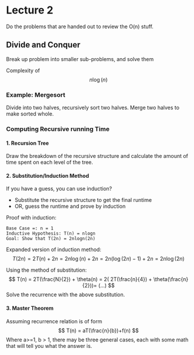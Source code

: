 



# Lecture 2

Do the problems that are handed out to review the O(n) stuff.

## Divide and Conquer

Break up problem into smaller sub-problems, and solve them

Complexity of
$$
n\log(n)
$$

### Example: Mergesort

Divide into two halves, recursively sort two halves. Merge two halves to make sorted whole.

### Computing Recursive running Time

#### 1. Recursion Tree

Draw the breakdown of the recursive structure and calculate the amount of time spent on each level of the tree.

#### 2. Substitution/Induction Method

If you have a guess, you can use induction?

- Substitute the recursive structure to get the final runtime
- OR, guess the runtime and prove by induction

Proof with induction:

```
Base Case =: n = 1
Inductive Hypothesis: T(n) = nlogn
Goal: Show that T(2n) = 2nlogn(2n)
```

Expanded version of induction method:
$$
T(2n) = 2T(n) + 2n = 2n \log(n) + 2n = 2n(\log(2n)-1)+2n=2n\log(2n)
$$


Using the method of substitution:
$$
T(n) = 2T(\frac{N}{2}) + \theta(n) = 2( 2T(\frac{n}{4}) + \theta(\frac{n}{2}))= (...)
$$
Solve the recurrence with the above substitution.

#### 3. Master Theorem

Assuming recurrence relation is of form
$$
T(n) = aT(\frac{n}{b})+f(n)
$$
Where a>=1, b > 1, there may be three general cases, each with some math that will tell you what the answer is.
